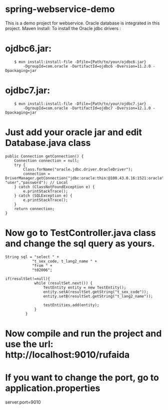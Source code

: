 # spring-webservice-demo
This is a demo project for webservice.
Oracle database is integrated in this project.
Maven Install:
To install the Oracle jdbc drivers :
# ojdbc6.jar:
    	$ mvn install:install-file -Dfile={Path/to/your/ojdbc6.jar}
          	-DgroupId=com.oracle -DartifactId=ojdbc6 -Dversion=11.2.0 -Dpackaging=jar
# ojdbc7.jar:
    	$ mvn install:install-file -Dfile={Path/to/your/ojdbc7.jar}
      		-DgroupId=com.oracle -DartifactId=ojdbc7 -Dversion=12.1.0 -Dpackaging=jar
      
# Just add your oracle jar and edit Database.java class
    public Connection getConnection() {
    	Connection connection = null;
    	try {
			Class.forName("oracle.jdbc.driver.OracleDriver");
			connection = DriverManager.getConnection("jdbc:oracle:thin:@100.43.0.16:1521:oracle", "user","password"); // Local
		} catch (ClassNotFoundException e) {
			e.printStackTrace();
		} catch (SQLException e) {
			e.printStackTrace();
		}
    	return connection;
    }
    
# Now go to TestController.java class and change the sql query as yours.
    String sql = "select " +
				"t_sex_code, t_lang2_name " +
        		"from " + 
        		"t02006";
                
    if(resultSet!=null){
            	 while (resultSet.next()) {
            		 TestEntity entity = new TestEntity();
            		 entity.setA(resultSet.getString("t_sex_code"));
            		 entity.setB(resultSet.getString("t_lang2_name"));
            		 
            		 testEntities.add(entity);
    			 }
             }
                
# Now compile and run the project and use the url: http://localhost:9010/rufaida
# If you want to change the port, go to application.properties
  server.port=9010

